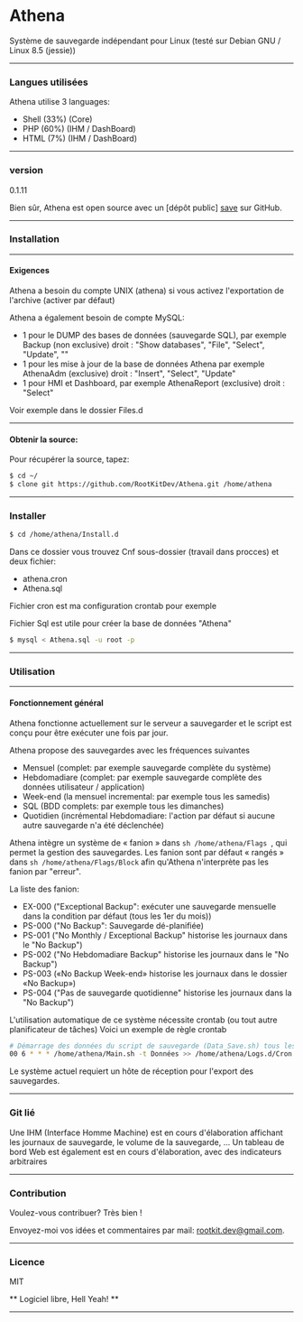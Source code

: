 # Athena

Système de sauvegarde indépendant pour Linux (testé sur Debian GNU / Linux 8.5 (jessie))

---
### Langues utilisées
Athena utilise 3 languages:
 - Shell (33%) (Core)
 - PHP (60%) (IHM / DashBoard)
 - HTML (7%) (IHM / DashBoard)
 
---
### version
0.1.11

Bien sûr, Athena est open source avec un [dépôt public] [save] sur GitHub.

---
### Installation

---
#### Exigences
Athena a besoin du compte UNIX (athena) si vous activez l'exportation de l'archive (activer par défaut)

Athena a également besoin de compte MySQL:

 - 1 pour le DUMP des bases de données (sauvegarde SQL), par exemple Backup (non exclusive) droit : "Show databases", "File", "Select", "Update", ""
 - 1 pour les mise à jour de la base de données Athena  par exemple AthenaAdm (exclusive) droit : "Insert", "Select", "Update"
 - 1 pour HMI et Dashboard, par exemple AthenaReport (exclusive) droit : "Select"

Voir exemple dans le dossier Files.d

---
#### Obtenir la source:
Pour récupérer la source, tapez:
```sh
$ cd ~/
$ clone git https://github.com/RootKitDev/Athena.git /home/athena
```

---
### Installer
```sh
$ cd /home/athena/Install.d
```
Dans ce dossier vous trouvez Cnf sous-dossier (travail dans procces) et deux fichier:

 - athena.cron
 - Athena.sql

Fichier cron est ma configuration crontab pour exemple

Fichier Sql est utile pour créer la base de données "Athena"

```sh
$ mysql < Athena.sql -u root -p
```



---
### Utilisation

---
#### Fonctionnement général
Athena fonctionne actuellement sur le serveur a sauvegarder et le script est conçu pour être exécuter une fois par jour.

Athena propose des sauvegardes avec les fréquences suivantes
 - Mensuel (complet: par exemple sauvegarde complète du système)
 - Hebdomadiare (complet: par exemple sauvegarde complète des données utilisateur / application)
 - Week-end (la mensuel incremental: par exemple tous les samedis)
 - SQL (BDD complets: par exemple tous les dimanches)
 - Quotidien (incrémental Hebdomadiare: l'action par défaut si aucune autre sauvegarde n'a été déclenchée)

Athena intègre un système de « fanion » dans ```sh /home/athena/Flags ```, qui permet la gestion des sauvegardes.
Les fanion sont par défaut « rangés » dans ```sh /home/athena/Flags/Block``` afin qu'Athena n'interprète pas les fanion par "erreur".

La liste des fanion:
 - EX-000 ("Exceptional Backup": exécuter une sauvegarde mensuelle dans la condition par défaut (tous les 1er du mois))
 - PS-000 ("No Backup": Sauvegarde dé-planifiée)
 - PS-001 ("No Monthly / Exceptional Backup" historise les journaux dans le "No Backup")
 - PS-002 ("No Hebdomadiare Backup" historise les journaux dans le "No Backup")
 - PS-003 («No Backup Week-end» historise les journaux dans le dossier «No Backup»)
 - PS-004 ("Pas de sauvegarde quotidienne" historise les journaux dans la "No Backup")


L'utilisation automatique de ce système nécessite crontab (ou tout autre planificateur de tâches)
Voici un exemple de règle crontab

```sh
# Démarrage des données du script de sauvegarde (Data_Save.sh) tous les jours à 6 heures
00 6 * * * /home/athena/Main.sh -t Données >> /home/athena/Logs.d/Cron.log 2>&1
```

Le système actuel requiert un hôte de réception pour l'export des sauvegardes.

---
### Git lié
Une IHM (Interface Homme Machine) est en cours d'élaboration affichant les journaux de sauvegarde, le volume de la sauvegarde, ...
Un tableau de bord Web est également est en cours d'élaboration, avec des indicateurs arbitraires

---
### Contribution

Voulez-vous contribuer? Très bien !

Envoyez-moi vos idées et commentaires par mail: <rootkit.dev@gmail.com>.

---
### Licence

MIT

** Logiciel libre, Hell Yeah! **

---

[save]: <https://github.com/RootKitDev/Athena>